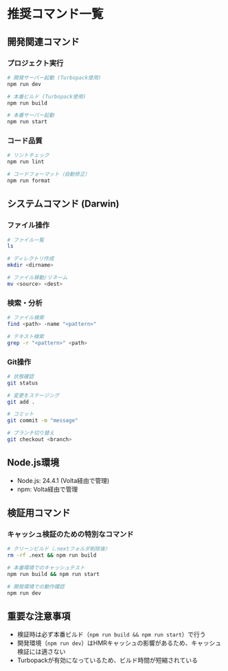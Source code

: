 # 推奨コマンド一覧

## 開発関連コマンド

### プロジェクト実行
```bash
# 開発サーバー起動 (Turbopack使用)
npm run dev

# 本番ビルド (Turbopack使用)
npm run build

# 本番サーバー起動
npm run start
```

### コード品質
```bash
# リントチェック
npm run lint

# コードフォーマット（自動修正）
npm run format
```

## システムコマンド (Darwin)

### ファイル操作
```bash
# ファイル一覧
ls

# ディレクトリ作成
mkdir <dirname>

# ファイル移動/リネーム
mv <source> <dest>
```

### 検索・分析
```bash
# ファイル検索
find <path> -name "<pattern>"

# テキスト検索
grep -r "<pattern>" <path>
```

### Git操作
```bash
# 状態確認
git status

# 変更をステージング
git add .

# コミット
git commit -m "message"

# ブランチ切り替え
git checkout <branch>
```

## Node.js環境
- Node.js: 24.4.1 (Volta経由で管理)
- npm: Volta経由で管理

## 検証用コマンド

### キャッシュ検証のための特別なコマンド
```bash
# クリーンビルド（.nextフォルダ削除後）
rm -rf .next && npm run build

# 本番環境でのキャッシュテスト
npm run build && npm run start

# 開発環境での動作確認
npm run dev
```

## 重要な注意事項
- 検証時は必ず本番ビルド（`npm run build && npm run start`）で行う
- 開発環境（`npm run dev`）はHMRキャッシュの影響があるため、キャッシュ検証には適さない
- Turbopackが有効になっているため、ビルド時間が短縮されている